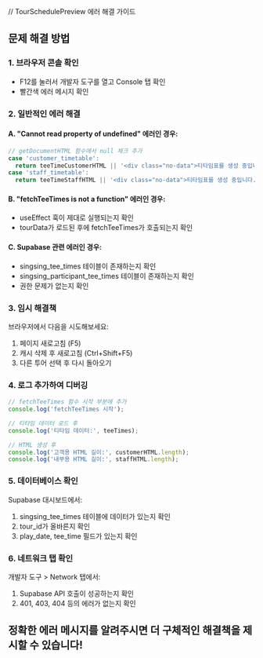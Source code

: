 // TourSchedulePreview 에러 해결 가이드

## 문제 해결 방법

### 1. 브라우저 콘솔 확인
- F12를 눌러서 개발자 도구를 열고 Console 탭 확인
- 빨간색 에러 메시지 확인

### 2. 일반적인 에러 해결

#### A. "Cannot read property of undefined" 에러인 경우:
```typescript
// getDocumentHTML 함수에서 null 체크 추가
case 'customer_timetable':
  return teeTimeCustomerHTML || '<div class="no-data">티타임표를 생성 중입니다...</div>';
case 'staff_timetable':
  return teeTimeStaffHTML || '<div class="no-data">티타임표를 생성 중입니다...</div>';
```

#### B. "fetchTeeTimes is not a function" 에러인 경우:
- useEffect 훅이 제대로 실행되는지 확인
- tourData가 로드된 후에 fetchTeeTimes가 호출되는지 확인

#### C. Supabase 관련 에러인 경우:
- singsing_tee_times 테이블이 존재하는지 확인
- singsing_participant_tee_times 테이블이 존재하는지 확인
- 권한 문제가 없는지 확인

### 3. 임시 해결책

브라우저에서 다음을 시도해보세요:
1. 페이지 새로고침 (F5)
2. 캐시 삭제 후 새로고침 (Ctrl+Shift+F5)
3. 다른 투어 선택 후 다시 돌아오기

### 4. 로그 추가하여 디버깅

```typescript
// fetchTeeTimes 함수 시작 부분에 추가
console.log('fetchTeeTimes 시작');

// 티타임 데이터 로드 후
console.log('티타임 데이터:', teeTimes);

// HTML 생성 후
console.log('고객용 HTML 길이:', customerHTML.length);
console.log('내부용 HTML 길이:', staffHTML.length);
```

### 5. 데이터베이스 확인

Supabase 대시보드에서:
1. singsing_tee_times 테이블에 데이터가 있는지 확인
2. tour_id가 올바른지 확인
3. play_date, tee_time 필드가 있는지 확인

### 6. 네트워크 탭 확인

개발자 도구 > Network 탭에서:
1. Supabase API 호출이 성공하는지 확인
2. 401, 403, 404 등의 에러가 없는지 확인

## 정확한 에러 메시지를 알려주시면 더 구체적인 해결책을 제시할 수 있습니다!
